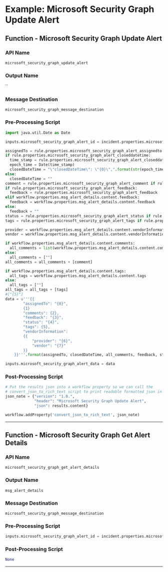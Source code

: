 <!--
    DO NOT MANUALLY EDIT THIS FILE
    THIS FILE IS AUTOMATICALLY GENERATED WITH resilient-sdk codegen
-->

# Example: Microsoft Security Graph Update Alert

## Function - Microsoft Security Graph Update Alert

### API Name
`microsoft_security_graph_update_alert`

### Output Name
``

### Message Destination
`microsoft_security_graph_message_destination`

### Pre-Processing Script
```python
import java.util.Date as Date

inputs.microsoft_security_graph_alert_id = incident.properties.microsoft_security_graph_alert_id

assignedTo = rule.properties.microsoft_security_graph_alert_assignedto if rule.properties.microsoft_security_graph_alert_assignedto else ""
if rule.properties.microsoft_security_graph_alert_closeddatetime:
  time_stamp = rule.properties.microsoft_security_graph_alert_closeddatetime
  epoch_time = Date(time_stamp)
  closedDateTime = "\"closedDateTime\": \"{0}\",".format(str(epoch_time.toInstant()))
else:
  closedDateTime = ""
comment = rule.properties.microsoft_security_graph_alert_comment if rule.properties.microsoft_security_graph_alert_comment else ""
if rule.properties.microsoft_security_graph_alert_feedback:
  feedback = rule.properties.microsoft_security_graph_alert_feedback
elif workflow.properties.msg_alert_details.content.feedback:
  feedback = workflow.properties.msg_alert_details.content.feedback
else:
  feedback = ""
status = rule.properties.microsoft_security_graph_alert_status if rule.properties.microsoft_security_graph_alert_status else workflow.properties.msg_alert_details.content.status
tags = rule.properties.microsoft_security_graph_alert_tags if rule.properties.microsoft_security_graph_alert_tags else ""

provider = workflow.properties.msg_alert_details.content.vendorInformation.provider
vendor = workflow.properties.msg_alert_details.content.vendorInformation.vendor

if workflow.properties.msg_alert_details.content.comments:
  all_comments = list(workflow.properties.msg_alert_details.content.comments)
else:
  all_comments = [""]
all_comments = all_comments + [comment]

if workflow.properties.msg_alert_details.content.tags:
  all_tags = workflow.properties.msg_alert_details.content.tags
else:
  all_tags = [""]
all_tags = all_tags + [tags]
#["{5}"]
data = u'''{{
        "assignedTo": "{0}",
        {1}
        "comments": {2},
        "feedback": "{3}",
        "status": "{4}",
        "tags": {5},
        "vendorInformation":
        {{
            "provider": "{6}",
            "vendor": "{7}"
        }}
    }}'''.format(assignedTo, closedDateTime, all_comments, feedback, status, all_tags, provider, vendor)

inputs.microsoft_security_graph_alert_data = data
```

### Post-Processing Script
```python
# Put the results json into a workflow property so we can call the
# convert_json_to_rich_text script to print readable formatted json in an incident note.
json_note = {"version": "1.0.",
             "header": "Microsoft Security Graph Update Alert",
             "json": results.content}

workflow.addProperty('convert_json_to_rich_text', json_note)
```

---

## Function - Microsoft Security Graph Get Alert Details

### API Name
`microsoft_security_graph_get_alert_details`

### Output Name
`msg_alert_details`

### Message Destination
`microsoft_security_graph_message_destination`

### Pre-Processing Script
```python
inputs.microsoft_security_graph_alert_id = incident.properties.microsoft_security_graph_alert_id
```

### Post-Processing Script
```python
None
```

---

